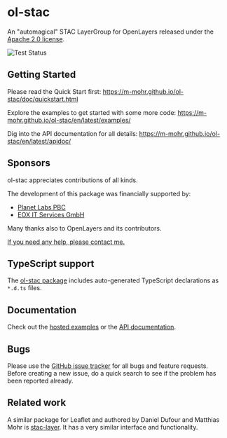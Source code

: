# ol-stac

An "automagical" STAC LayerGroup for OpenLayers released under the [Apache 2.0 license](LICENSE.md).

![Test Status](https://github.com/m-mohr/ol-stac/workflows/Test/badge.svg)

## Getting Started

Please read the Quick Start first:
<https://m-mohr.github.io/ol-stac/doc/quickstart.html>

Explore the examples to get started with some more code:
<https://m-mohr.github.io/ol-stac/en/latest/examples/>

Dig into the API documentation for all details:
<https://m-mohr.github.io/ol-stac/en/latest/apidoc/>

## Sponsors

ol-stac appreciates contributions of all kinds.

The development of this package was financially supported by:
- [Planet Labs PBC](https://planet.com)
- [EOX IT Services GmbH](https://eox.at)

Many thanks also to OpenLayers and its contributors.

[If you need any help, please contact me.](https://mohr.ws)

## TypeScript support

The [ol-stac package](https://npmjs.com/package/ol-stac) includes auto-generated TypeScript declarations as `*.d.ts` files.

## Documentation

Check out the [hosted examples](https://m-mohr.github.io/ol-stac/en/latest/examples/) or the [API documentation](https://m-mohr.github.io/ol-stac/en/latest/apidoc/).

## Bugs

Please use the [GitHub issue tracker](https://github.com/m-mohr/ol-stac/issues) for all bugs and feature requests. Before creating a new issue, do a quick search to see if the problem has been reported already.

## Related work

A similar package for Leaflet and authored by Daniel Dufour and Matthias Mohr is
[stac-layer](https://github.com/stac-utils/stac-layer).
It has a very similar interface and functionality.
